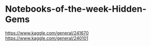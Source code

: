 # Notebooks-of-the-week-Hidden-Gems

https://www.kaggle.com/general/241670
https://www.kaggle.com/general/240101
